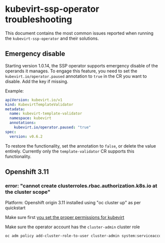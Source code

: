 # kubevirt-ssp-operator troubleshooting

This document contains the most common issues reported when running the `kubevirt-ssp-operator`
and their solutions.

## Emergency disable

Starting version 1.0.14, the SSP operator supports emergency disable of the operands it manages.
To engage this feature, you need to set the `kubevirt.io/operator.paused` annotation to `true` in the CR you want to disable.
Add the key if missing.

Example:
```yaml
apiVersion: kubevirt.io/v1
kind: KubevirtTemplateValidator
metadata:
  name: kubevirt-template-validator
  namespace: kubevirt
  annotations:
    kubevirt.io/operator.paused: "true"
spec:
  version: v0.6.2
```

To restore the functionality, set the annotation to `false`, or delete the value entirely.
Currently only the `template-validator` CR supports this functionality.

## Openshift 3.11

### error: "cannot create clusterroles.rbac.authorization.k8s.io at the cluster scope"
Platform: Openshift origin 3.11 installed using "oc cluster up" as per quickstart

Make sure first [you set the proper permissions for kubevirt](https://kubevirt.io/user-guide/docs/latest/administration/intro.html#deploying-on-openshift)

Make sure the operator account has the `cluster-admin` cluster role
```bash
oc adm policy add-cluster-role-to-user cluster-admin system:serviceaccount:kubevirt:kubevirt-ssp-operator
```
